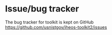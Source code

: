 # Issue/bug tracker

The bug tracker for toolkit is kept on GitHub <a href="https://github.com/usnistgov/iheos-toolkit2/issues" target="_blank" >https://github.com/usnistgov/iheos-toolkit2/issues</a>